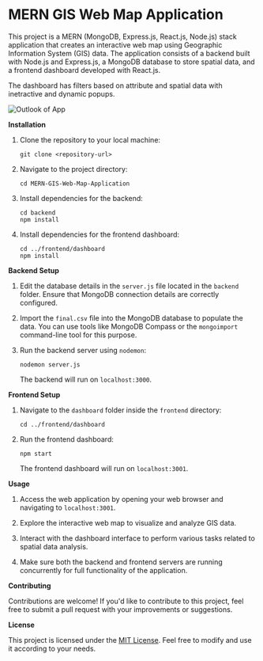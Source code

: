 
# MERN GIS Web Map Application

This project is a MERN (MongoDB, Express.js, React.js, Node.js) stack application that creates an interactive web map using Geographic Information System (GIS) data. The application consists of a backend built with Node.js and Express.js, a MongoDB database to store spatial data, and a frontend dashboard developed with React.js.

The dashboard has filters based on attribute and spatial data with inetractive and dynamic popups.

![Outlook of App](https://github.com/Mseher/MERN-stack-Fitness-App/main/blob/filter_and_popup.jpg)


**Installation**

1. Clone the repository to your local machine:
   ```
   git clone <repository-url>
   ```

2. Navigate to the project directory:
   ```
   cd MERN-GIS-Web-Map-Application
   ```

3. Install dependencies for the backend:
   ```
   cd backend
   npm install
   ```

4. Install dependencies for the frontend dashboard:
   ```
   cd ../frontend/dashboard
   npm install
   ```

**Backend Setup**

1. Edit the database details in the `server.js` file located in the `backend` folder. Ensure that MongoDB connection details are correctly configured.

2. Import the `final.csv` file into the MongoDB database to populate the data. You can use tools like MongoDB Compass or the `mongoimport` command-line tool for this purpose.

3. Run the backend server using `nodemon`:
   ```
   nodemon server.js
   ```
   The backend will run on `localhost:3000`.

**Frontend Setup**

1. Navigate to the `dashboard` folder inside the `frontend` directory:
   ```
   cd ../frontend/dashboard
   ```

2. Run the frontend dashboard:
   ```
   npm start
   ```
   The frontend dashboard will run on `localhost:3001`.

**Usage**

1. Access the web application by opening your web browser and navigating to `localhost:3001`.

2. Explore the interactive web map to visualize and analyze GIS data.

3. Interact with the dashboard interface to perform various tasks related to spatial data analysis.

4. Make sure both the backend and frontend servers are running concurrently for full functionality of the application.

**Contributing**

Contributions are welcome! If you'd like to contribute to this project, feel free to submit a pull request with your improvements or suggestions.

**License**

This project is licensed under the [MIT License](LICENSE). Feel free to modify and use it according to your needs.
